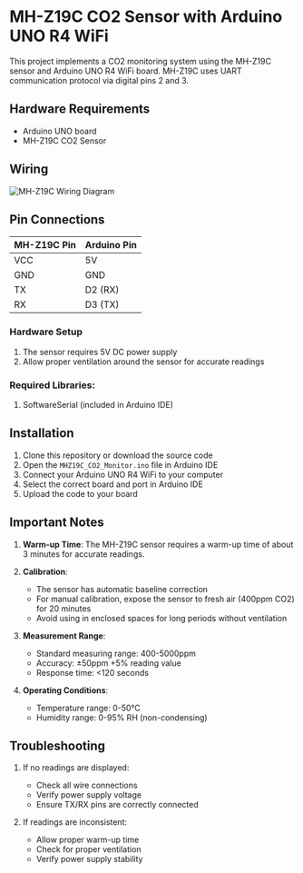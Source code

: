 # MH-Z19C CO2 Sensor with Arduino UNO R4 WiFi

This project implements a CO2 monitoring system using the MH-Z19C sensor and Arduino UNO R4 WiFi board. MH-Z19C uses UART communication protocol via digital pins 2 and 3.

## Hardware Requirements

- Arduino UNO board
- MH-Z19C CO2 Sensor

## Wiring

![MH-Z19C Wiring Diagram](./images/MH-Z19C%20Wiring.fzz)


## Pin Connections

| MH-Z19C Pin | Arduino Pin |
|-------------|-------------|
| VCC         | 5V          |
| GND         | GND         |
| TX          | D2 (RX)     |
| RX          | D3 (TX)     |

### Hardware Setup
1. The sensor requires 5V DC power supply
2. Allow proper ventilation around the sensor for accurate readings

### Required Libraries:
1. SoftwareSerial (included in Arduino IDE)

## Installation

1. Clone this repository or download the source code
2. Open the `MHZ19C_CO2_Monitor.ino` file in Arduino IDE
3. Connect your Arduino UNO R4 WiFi to your computer
4. Select the correct board and port in Arduino IDE
5. Upload the code to your board

## Important Notes

1. **Warm-up Time**: The MH-Z19C sensor requires a warm-up time of about 3 minutes for accurate readings.

2. **Calibration**:
   - The sensor has automatic baseline correction
   - For manual calibration, expose the sensor to fresh air (400ppm CO2) for 20 minutes
   - Avoid using in enclosed spaces for long periods without ventilation

3. **Measurement Range**:
   - Standard measuring range: 400-5000ppm
   - Accuracy: ±50ppm +5% reading value
   - Response time: <120 seconds

4. **Operating Conditions**:
   - Temperature range: 0-50°C
   - Humidity range: 0-95% RH (non-condensing)

## Troubleshooting

1. If no readings are displayed:
   - Check all wire connections
   - Verify power supply voltage
   - Ensure TX/RX pins are correctly connected

2. If readings are inconsistent:
   - Allow proper warm-up time
   - Check for proper ventilation
   - Verify power supply stability